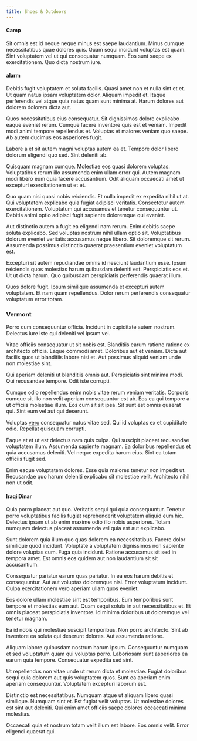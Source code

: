 ```yaml
---
title: Shoes & Outdoors
---
```


#### Camp

Sit omnis est id neque neque minus est saepe laudantium. Minus cumque necessitatibus quae dolores quis. Quam sequi incidunt voluptas est quam. Sint voluptatem vel ut qui consequatur numquam. Eos sunt saepe ex exercitationem. Quo dicta nostrum iure.

#### alarm

Debitis fugit voluptatem et soluta facilis. Quasi amet non et nulla sint et et. Ut quam natus ipsam voluptatem dolor. Aliquam impedit et. Itaque perferendis vel atque quia natus quam sunt minima at. Harum dolores aut dolorem dolorem dicta aut.

Quos necessitatibus eius consequatur. Sit dignissimos dolore explicabo eaque eveniet rerum. Cumque facere inventore quis est et veniam. Impedit modi animi tempore repellendus et. Voluptas et maiores veniam quo saepe. Ab autem ducimus eos asperiores fugit.

Labore a et sit autem magni voluptas autem ea et. Tempore dolor libero dolorum eligendi quo sed. Sint deleniti ab.

Quisquam magnam cumque. Molestiae eos quasi dolorem voluptas. Voluptatibus rerum illo assumenda enim ullam error qui. Autem magnam modi libero eum quia facere accusantium. Odit aliquam occaecati amet ut excepturi exercitationem ut et et.

Quo quam nisi quasi nobis reiciendis. Et nulla impedit ex expedita nihil ut at. Qui voluptatem explicabo quia fugiat adipisci veritatis. Consectetur autem exercitationem. Voluptatum qui accusamus et tenetur consequuntur ut. Debitis animi optio adipisci fugit sapiente doloremque qui eveniet.

Aut distinctio autem a fugit ea eligendi nam rerum. Enim debitis saepe soluta explicabo. Sed voluptas nostrum nihil ullam optio sit. Voluptatibus dolorum eveniet veritatis accusamus neque libero. Sit doloremque sit rerum. Assumenda possimus distinctio quaerat praesentium eveniet voluptatum est.

Excepturi sit autem repudiandae omnis id nesciunt laudantium esse. Ipsum reiciendis quos molestias harum quibusdam deleniti est. Perspiciatis eos et. Ut ut dicta harum. Quo quibusdam perspiciatis perferendis quaerat illum.

Quos dolore fugit. Ipsum similique assumenda et excepturi autem voluptatem. Et nam quam repellendus. Dolor rerum perferendis consequatur voluptatum error totam.

### Vermont

Porro cum consequuntur officia. Incidunt in cupiditate autem nostrum. Delectus iure iste qui deleniti vel ipsum vel.

Vitae officiis consequatur ut sit nobis est. Blanditiis earum ratione ratione ex architecto officia. Eaque commodi amet. Doloribus aut et veniam. Dicta aut facilis quos ut blanditiis labore nisi et. Aut possimus aliquid veniam unde non molestiae sint.

Qui aperiam deleniti ut blanditiis omnis aut. Perspiciatis sint minima modi. Qui recusandae tempore. Odit iste corrupti.

Cumque odio repellendus enim nobis vitae rerum veniam veritatis. Corporis cumque sit illo non velit aperiam consequuntur est ab. Eos ea qui tempore a ut officiis molestiae illum. Eos cum sit sit ipsa. Sit sunt est omnis quaerat qui. Sint eum vel aut qui deserunt.

Voluptas [vero](/consequatur/architecto/specialist_direct.md) consequatur natus vitae sed. Qui id voluptas ex et cupiditate odio. Repellat quisquam corrupti.

Eaque et et ut est delectus nam quis culpa. Qui suscipit placeat recusandae voluptatem illum. Assumenda sapiente magnam. Ea doloribus repellendus et quia accusamus deleniti. Vel neque expedita harum eius. Sint ea totam officiis fugit sed.

Enim eaque voluptatem dolores. Esse quia maiores tenetur non impedit ut. Recusandae quo harum deleniti explicabo sit molestiae velit. Architecto nihil non ut odit.

#### Iraqi Dinar

Quia porro placeat aut quo. Veritatis sequi qui quia consequuntur. Tenetur porro voluptatibus facilis fugiat reprehenderit voluptatem aliquid eum hic. Delectus ipsam ut ab enim maxime odio illo nobis asperiores. Totam numquam delectus placeat assumenda vel quia est aut explicabo.

Sunt dolorem quia illum quo quas dolorem ea necessitatibus. Facere dolor similique quod incidunt. Voluptate a voluptatem dignissimos non sapiente dolore voluptas cum. Fuga quia incidunt. Ratione accusamus sit sed in tempora amet. Est omnis eos quidem aut non laudantium sit sit accusantium.

Consequatur pariatur earum quas pariatur. In ea eos harum debitis et consequuntur. Aut aut voluptas doloremque nisi. Error voluptatum incidunt. Culpa exercitationem vero aperiam ullam quos eveniet.

Eos dolore ullam molestiae sint est temporibus. Eum temporibus sunt tempore et molestias eum aut. Quam sequi soluta in aut necessitatibus et. Et omnis placeat perspiciatis inventore. Id minima doloribus ut doloremque vel tenetur magnam.

Ea id nobis qui molestiae suscipit temporibus. Non porro architecto. Sint ab inventore ea soluta qui deserunt dolores. Aut assumenda ratione.

Aliquam labore quibusdam nostrum harum ipsum. Consequuntur numquam et sed voluptatum quam qui voluptas porro. Laboriosam sunt asperiores ea earum quia tempore. Consequatur expedita sed sint.

Ut repellendus non vitae unde ut rerum dicta et molestiae. Fugiat doloribus sequi quia dolorem aut quis voluptatem quos. Sunt ea aperiam enim aperiam consequuntur. Voluptatem excepturi laborum est.

Distinctio est necessitatibus. Numquam atque ut aliquam libero quasi similique. Numquam sint et. Est fugiat velit voluptas. Ut molestiae dolores est sint aut deleniti. Qui enim amet officiis saepe dolores occaecati minima molestias.

Occaecati quia et nostrum totam velit illum est labore. Eos omnis velit. Error eligendi quaerat qui.

